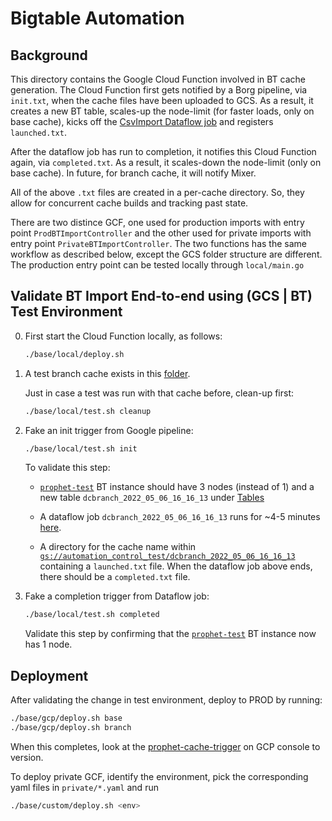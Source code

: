 # Bigtable Automation

## Background

This directory contains the Google Cloud Function involved in BT cache
generation. The Cloud Function first gets notified by a Borg pipeline,
via `init.txt`, when the cache files have been uploaded to GCS. As a result, it
creates a new BT table, scales-up the node-limit (for faster loads, only on base
cache), kicks off the [CsvImport Dataflow
job](https://github.com/datacommonsorg/tools/tree/master/bigtable_automation/java/dataflow)
and registers `launched.txt`.

After the dataflow job has run to completion, it notifies this Cloud Function
again, via `completed.txt`. As a result, it scales-down the node-limit (only on
base cache). In future, for branch cache, it will notify Mixer.

All of the above `.txt` files are created in a per-cache directory. So, they
allow for concurrent cache builds and tracking past state.

There are two distince GCF, one used for production imports with
entry point `ProdBTImportController` and the other used for private imports with
entry point `PrivateBTImportController`. The two functions has the same workflow
as described below, except the GCS folder structure are different. The
production entry point can be tested locally through `local/main.go`

## Validate BT Import End-to-end using (GCS | BT) Test Environment

0. First start the Cloud Function locally, as follows:

   ```bash
   ./base/local/deploy.sh
   ```

1. A test branch cache exists in this [folder](https://pantheon.corp.google.com/storage/browser/prophet_cache/dcbranch_2022_05_06_16_16_13).

   Just in case a test was run with that cache before, clean-up first:

   ```bash
   ./base/local/test.sh cleanup
   ```

2. Fake an init trigger from Google pipeline:

   ```bash
   ./base/local/test.sh init
   ```

   To validate this step:

   - [`prophet-test`](https://pantheon.corp.google.com/bigtable/instances/prophet-test/overview?project=google.com:datcom-store-dev)
     BT instance should have 3 nodes (instead of 1) and a new table
     `dcbranch_2022_05_06_16_16_13` under [Tables](https://pantheon.corp.google.com/bigtable/instances/prophet-test/tables?project=google.com:datcom-store-dev)

   - A dataflow job `dcbranch_2022_05_06_16_16_13` runs for ~4-5 minutes
     [here](https://pantheon.corp.google.com/dataflow/jobs?project=google.com:datcom-store-dev).

   - A directory for the cache name within
     [`gs://automation_control_test/dcbranch_2022_05_06_16_16_13`](https://pantheon.corp.google.com/storage/browser/automation_control_test/dcbranch_2022_05_06_16_16_13)
     containing a `launched.txt` file. When the dataflow job above ends, there
     should be a `completed.txt` file.

3. Fake a completion trigger from Dataflow job:

   ```bash
   ./base/local/test.sh completed
   ```

   Validate this step by confirming that the
   [`prophet-test`](https://pantheon.corp.google.com/bigtable/instances/prophet-test/overview?project=google.com:datcom-store-dev)
   BT instance now has 1 node.

## Deployment

After validating the change in test environment, deploy to PROD by running:

```bash
./base/gcp/deploy.sh base
./base/gcp/deploy.sh branch
```

When this completes, look at the
[prophet-cache-trigger](https://pantheon.corp.google.com/functions/details/us-central1/prophet-cache-trigger?organizationId=433637338589&project=datcom-store&tab=source)
on GCP console to version.

To deploy private GCF, identify the environment, pick the corresponding yaml
files in `private/*.yaml` and run

```bash
./base/custom/deploy.sh <env>
```
